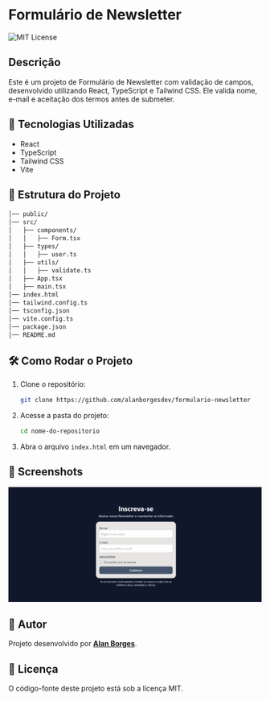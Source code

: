# Formulário de Newsletter

![MIT License](https://img.shields.io/badge/license-MIT-green)

## Descrição

Este é um projeto de Formulário de Newsletter com validação de campos, desenvolvido utilizando React, TypeScript e Tailwind CSS. Ele valida nome, e-mail e aceitação dos termos antes de submeter.

## 📌 Tecnologias Utilizadas

- React
- TypeScript
- Tailwind CSS
- Vite

## 📂 Estrutura do Projeto

```formulario-validacao/
│── public/
│── src/
│   ├── components/
│   │   ├── Form.tsx
│   ├── types/
│   │   ├── user.ts
│   ├── utils/
│   │   ├── validate.ts
│   ├── App.tsx
│   ├── main.tsx
│── index.html
│── tailwind.config.ts
│── tsconfig.json
│── vite.config.ts
│── package.json
│── README.md

```

## 🛠 Como Rodar o Projeto

1. Clone o repositório:
   ```sh
   git clone https://github.com/alanborgesdev/formulario-newsletter
   ```
2. Acesse a pasta do projeto:
   ```sh
   cd nome-do-repositorio
   ```
3. Abra o arquivo `index.html` em um navegador.

## 📸 Screenshots

![Preview do Projeto](./src/images/preview.gif)

## 📌 Autor  

Projeto desenvolvido por **[Alan Borges](https://github.com/alanborgesdev)**.

## 📝 Licença

O código-fonte deste projeto está sob a licença MIT.